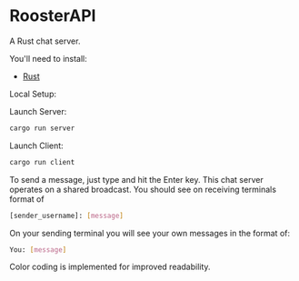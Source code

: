 # RoosterAPI

A Rust chat server.

You'll need to install:

- [Rust](https://www.rust-lang.org/tools/install)

Local Setup:

Launch Server:

```bash
cargo run server
```

Launch Client:

```bash
cargo run client
```

To send a message, just type and hit the Enter key. This chat server operates on a shared broadcast. You should see on receiving terminals format of

```bash
[sender_username]: [message]
```

On your sending terminal you will see your own messages in the format of:

```bash
You: [message]
```

Color coding is implemented for improved readability.
